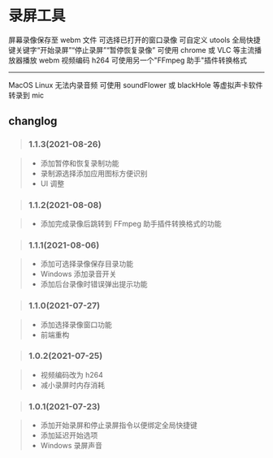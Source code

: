 # 录屏工具

屏幕录像保存至 webm 文件
可选择已打开的窗口录像
可自定义 utools 全局快捷键关键字“开始录屏”“停止录屏”“暂停恢复录像”
可使用 chrome 或 VLC 等主流播放器播放 webm
视频编码 h264 可使用另一个"FFmpeg 助手"插件转换格式

---

MacOS Linux 无法内录音频 可使用 soundFlower 或 blackHole 等虚拟声卡软件转录到 mic

## changlog

> ### 1.1.3(2021-08-26)

> - 添加暂停和恢复录制功能
> - 录制源选择添加应用图标方便识别
> - UI 调整

> ### 1.1.2(2021-08-08)

> - 添加完成录像后跳转到 FFmpeg 助手插件转换格式的功能

> ### 1.1.1(2021-08-06)

> - 添加可选择录像保存目录功能
> - Windows 添加录音开关
> - 添加后台录像时错误弹出提示功能

> ### 1.1.0(2021-07-27)

> - 添加选择录像窗口功能
> - 前端重构

> ### 1.0.2(2021-07-25)

> - 视频编码改为 h264
> - 减小录屏时内存消耗

> ### 1.0.1(2021-07-23)

> - 添加开始录屏和停止录屏指令以便绑定全局快捷键
> - 添加延迟开始选项
> - Windows 录屏声音
